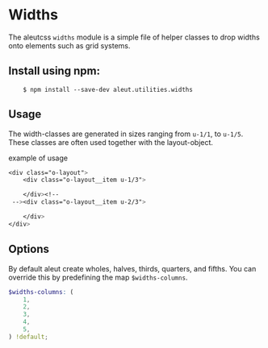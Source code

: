 # Widths

The aleutcss `widths` module is a simple file of helper classes to drop widths
onto elements such as grid systems.

## Install using npm:

```ssh
    $ npm install --save-dev aleut.utilities.widths

```

## Usage
The width-classes are generated in sizes ranging from `u-1/1`, to `u-1/5`.
 These classes are often used together with
the layout-object.

example of usage

```scss
<div class="o-layout">
	<div class="o-layout__item u-1/3">

	</div><!--
 --><div class="o-layout__item u-2/3">

    </div>
</div>

```

## Options
By default aleut create wholes, halves, thirds, quarters, and fifths.
You can override this by predefining the map `$widths-columns`.

```scss
$widths-columns: (
    1,
    2,
    3,
    4,
    5,
) !default;
```
